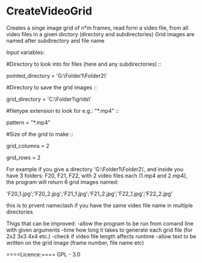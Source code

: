 # CreateVideoGrid
Creates a singe image grid of n*m frames, read form a video file, from all video files in a given dirctory (directory and subdirectories)
Grid images are named after subdirectory and file name


Input variables:

#Directory to look into for files (here and any subdirectories) ::

pointed_directory = 'G:\\Folder1\\Folder2\\'

#Directory to save the grid images ::

grid_directory = 'C:\\Folder1\\grids\\'

#filetype extension to look for e.g.: "*.mp4" ::

pattern = "*.mp4"

#Size of the grid to make ::

grid_columns = 2

grid_rows = 2


For example if you give a directory 'G:\\Folder1\\Folder2\\', and inside you have 3 folders: F20, F21, F22, with 2 video files each (1.mp4 and 2.mp4), the program will return 6 grid images named:

'F20_1.jpg';'F20_2.jpg';'F21_1.jpg';'F21_2.jpg';'F22_1.jpg';'F22_2.jpg'

this is to prvent nameclash if you have the same video file name in multiple directories


Thigs that can be improved:
-allow the program to be run from comand line with given arguments
-time how long it takes to generate each grid file (for 2x2 3x3 4x4 etc.)
-check if video file length affects runtime
-allow text to be written on the grid image (frame number, file name etc)




====Licence:====
GPL - 3.0
